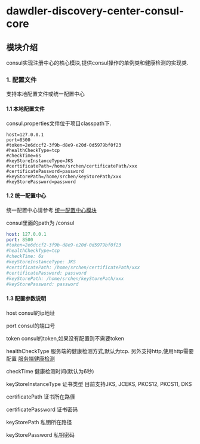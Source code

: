 # dawdler-discovery-center-consul-core

## 模块介绍

consul实现注册中心的核心模块,提供consul操作的单例类和健康检测的实现类.

### 1. 配置文件

支持本地配置文件或统一配置中心

#### 1.1 本地配置文件

consul.properties文件位于项目classpath下.

```properties
host=127.0.0.1
port=8500
#token=2e6dccf2-3f9b-d8e9-e20d-0d5979bf0f23
#healthCheckType=tcp
#checkTime=6s
#keyStoreInstanceType=JKS
#certificatePath=/home/srchen/certificatePath/xxx
#certificatePassword=password
#keyStorePath=/home/srchen/keyStorePath/xxx
#keyStorePassword=password
```

#### 1.2 统一配置中心

统一配置中心请参考 [统一配置中心模块](../../../dawdler-config-center/README.md)

consul里面的path为 /consul

```yml
host: 127.0.0.1
port: 8500
#token=2e6dccf2-3f9b-d8e9-e20d-0d5979bf0f23
#healthCheckType=tcp
#checkTime: 6s
#keyStoreInstanceType: JKS
#certificatePath: /home/srchen/certificatePath/xxx
#certificatePassword: password
#keyStorePath: /home/srchen/keyStorePath/xxx
#keyStorePassword: password
```

#### 1.3 配置参数说明

host consul的ip地址

port consul的端口号

token consul的token,如果没有配置则不需要token

healthCheckType 服务端的健康检测方式,默认为tcp. 另外支持http,使用http需要配置 [服务端健康检测](../../../dawdler-server/README.md#7-健康检测)

checkTime 健康检测时间(默认为6秒)

keyStoreInstanceType 证书类型 目前支持JKS, JCEKS, PKCS12, PKCS11, DKS

certificatePath 证书所在路径

certificatePassword 证书密码

keyStorePath 私钥所在路径

keyStorePassword 私钥密码
